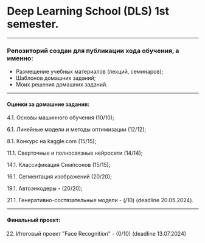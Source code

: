 # Deep Learning School (DLS) 1st semester.

---

### Репозиторий создан для публикации хода обучения, а именно:
* Размещение учебных материалов (лекций, семинаров);
* Шаблонов домашних заданий;
* Моих решения домашних заданий.

---
#### Оценки за домашние задания:
4.1. Основы машинного обучения (10/10);

6.1. Линейные модели и методы оптимизации (12/12);

8.1. Конкурс на kaggle.com (15/15);

11.1. Сверточные и полносвязные нейросети (14/14);

14.1. Классификация Симпсонов (15/15);

16.1. Сегментация изображений (20/20);

19.1. Автоэнкодеры - (20/20);

21.1. Генеративно-состязательные модели - (/10) (deadline 20.05.2024).

---
#### Финальный проект:

22. Итоговый проект "Face Recognition" - (0/10) (deadline 13.07.2024)
